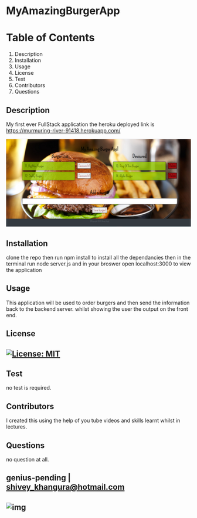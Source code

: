 
# MyAmazingBurgerApp



# Table of Contents
1. Description
2. Installation
3. Usage
4. License
5. Test
6. Contributors
7. Questions
## Description
My first ever FullStack application the heroku deployed link is https://murmuring-river-91418.herokuapp.com/

![](https://github.com/genius-pending/MyAmazingBurgerApp/blob/main/public/assets/img/screenshot.png)
## Installation
clone the repo then run npm install to install all the dependancies then in the terminal run node server.js and in your broswer open localhost:3000 to view the application
## Usage
This application will be used to order burgers and then send the information back to the backend server. whilst showing the user the output on the front end.
## License
## [![License: MIT](https://img.shields.io/badge/License-MIT-yellow.svg)](https://opensource.org/licenses/MIT)
## Test
no test is required.
## Contributors
I created this using the help of you tube videos and skills learnt whilst in lectures.
## Questions
no question at all.
## genius-pending | shivey_khangura@hotmail.com
## ![img](https://avatars2.githubusercontent.com/u/67982777?v=4)

